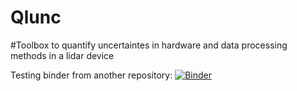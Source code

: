 # Qlunc

#Toolbox to quantify uncertaintes in hardware and data processing methods in a lidar device

Testing binder from another repository:
[![Binder](https://mybinder.org/badge_logo.svg)](https://mybinder.org/v2/gh/PacoPers/PyTest_Paco.git/HEAD)
